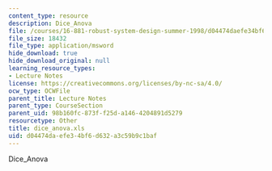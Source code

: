 ```yaml
---
content_type: resource
description: Dice_Anova
file: /courses/16-881-robust-system-design-summer-1998/d04474daefe34bf6d632a3c59b9c1baf_dice_anova.xls
file_size: 18432
file_type: application/msword
hide_download: true
hide_download_original: null
learning_resource_types:
- Lecture Notes
license: https://creativecommons.org/licenses/by-nc-sa/4.0/
ocw_type: OCWFile
parent_title: Lecture Notes
parent_type: CourseSection
parent_uid: 98b160fc-873f-f25d-a146-4204891d5279
resourcetype: Other
title: dice_anova.xls
uid: d04474da-efe3-4bf6-d632-a3c59b9c1baf
---
```

Dice_Anova